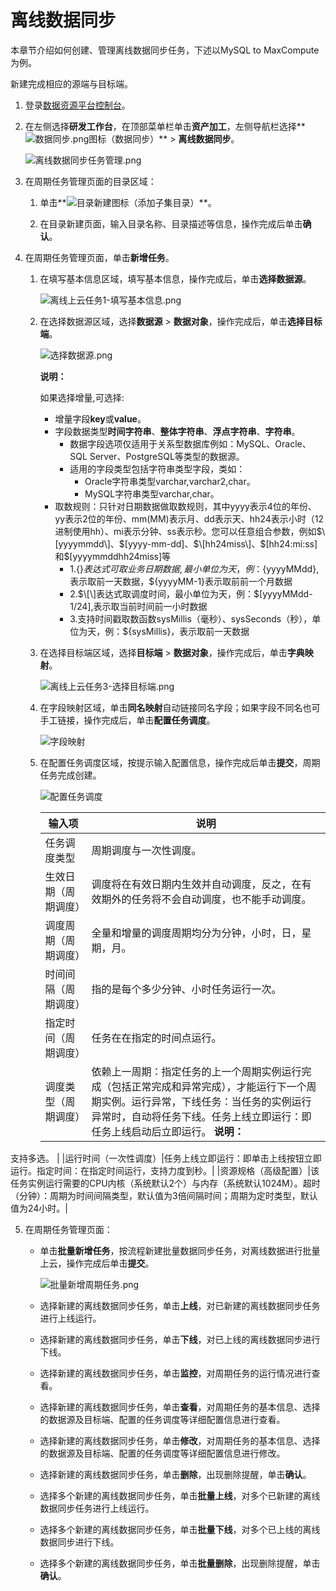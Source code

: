 # 离线数据同步

本章节介绍如何创建、管理离线数据同步任务，下述以MySQL to MaxCompute为例。

新建完成相应的源端与目标端。

1.  登录[数据资源平台控制台](https://dataq.console.aliyun.com)。

2.  在左侧选择**研发工作台**，在顶部菜单栏单击**资产加工**，左侧导航栏选择**![数据同步.png](https://static-aliyun-doc.oss-accelerate.aliyuncs.com/assets/img/zh-CN/7838239061/p204224.png)图标（数据同步）** \> **离线数据同步**。

    ![离线数据同步任务管理.png](https://static-aliyun-doc.oss-accelerate.aliyuncs.com/assets/img/zh-CN/2022160161/p224362.png)

3.  在周期任务管理页面的目录区域：

    1.  单击**![目录新建](https://static-aliyun-doc.oss-accelerate.aliyuncs.com/assets/img/zh-CN/1113117951/p87872.png)图标（添加子集目录）**。

    2.  在目录新建页面，输入目录名称、目录描述等信息，操作完成后单击**确认**。

4.  在周期任务管理页面，单击**新增任务**。

    1.  在填写基本信息区域，填写基本信息，操作完成后，单击**选择数据源**。

        ![离线上云任务1-填写基本信息.png](https://static-aliyun-doc.oss-accelerate.aliyuncs.com/assets/img/zh-CN/9326049061/p204514.png)

    2.  在选择数据源区域，选择**数据源** \> **数据对象**，操作完成后，单击**选择目标端**。

        ![选择数据源.png](https://static-aliyun-doc.oss-accelerate.aliyuncs.com/assets/img/zh-CN/7714574161/p242348.png)

        **说明：**

        如果选择增量,可选择:

        -   增量字段**key**或**value**。
        -   字段数据类型**时间字符串**、**整体字符串**、**浮点字符串**、**字符串**。
            -   数据字段选项仅适用于关系型数据库例如：MySQL、Oracle、SQL Server、PostgreSQL等类型的数据源。
            -   适用的字段类型包括字符串类型字段，类如：
                -   Oracle字符串类型varchar,varchar2,char。
                -   MySQL字符串类型varchar,char。
        -   取数规则：只针对日期数据做取数规则，其中yyyy表示4位的年份、yy表示2位的年份、mm\(MM\)表示月、dd表示天、hh24表示小时（12进制使用hh）、mi表示分钟、ss表示秒。您可以任意组合参数，例如$\[yyyymmdd\]、$\[yyyy-mm-dd\]、$\[hh24miss\]、$\[hh24:mi:ss\]和$\[yyyymmddhh24miss\]等
            -   1.$\{\}表达式可取业务日期数据,最小单位为天，例：$\{yyyyMMdd\},表示取前一天数据，$\{yyyyMM-1\}表示取前前一个月数据
            -   2.$\[\]表达式取调度时间，最小单位为天，例：$\[yyyyMMdd-1/24\],表示取当前时间前一小时数据
            -   3.支持时间戳取数函数sysMillis（毫秒）、sysSeconds（秒），单位为天，例：$\{sysMillis\}，表示取前一天数据
    3.  在选择目标端区域，选择**目标端** \> **数据对象**，操作完成后，单击**字典映射**。

        ![离线上云任务3-选择目标端.png](https://static-aliyun-doc.oss-accelerate.aliyuncs.com/assets/img/zh-CN/0426049061/p204517.png)

    4.  在字段映射区域，单击**同名映射**自动链接同名字段；如果字段不同名也可手工链接，操作完成后，单击**配置任务调度**。

        ![字段映射](https://static-aliyun-doc.oss-accelerate.aliyuncs.com/assets/img/zh-CN/0426049061/p204518.png)

    5.  在配置任务调度区域，按提示输入配置信息，操作完成后单击**提交**，周期任务完成创建。

        ![配置任务调度](https://static-aliyun-doc.oss-accelerate.aliyuncs.com/assets/img/zh-CN/0426049061/p204519.png)

        |输入项|说明|
        |---|--|
        |任务调度类型|周期调度与一次性调度。|
        |生效日期（周期调度）|调度将在有效日期内生效并自动调度，反之，在有效期外的任务将不会自动调度，也不能手动调度。|
        |调度周期（周期调度）|全量和增量的调度周期均分为分钟，小时，日，星期，月。|
        |时间间隔（周期调度）|指的是每个多少分钟、小时任务运行一次。|
        |指定时间（周期调度）|任务在在指定的时间点运行。|
        |调度类型（周期调度）|依赖上一周期：指定任务的上一个周期实例运行完成（包括正常完成和异常完成），才能运行下一个周期实例。运行异常，下线任务：当任务的实例运行异常时，自动将任务下线。任务上线立即运行：即任务上线启动后立即运行。 **说明：**

支持多选。 |
        |运行时间（一次性调度）|任务上线立即运行：即单击上线按钮立即运行。指定时间：在指定时间运行，支持力度到秒。|
        |资源规格（高级配置）|该任务实例运行需要的CPU内核（系统默认2个）与内存（系统默认1024M）。超时（分钟）：周期为时间间隔类型，默认值为3倍间隔时间；周期为定时类型，默认值为24小时。|

5.  在周期任务管理页面：

    -   单击**批量新增任务**，按流程新建批量数据同步任务，对离线数据进行批量上云，操作完成后单击**提交**。

        ![批量新增周期任务.png](https://static-aliyun-doc.oss-accelerate.aliyuncs.com/assets/img/zh-CN/0426049061/p204551.png)

    -   选择新建的离线数据同步任务，单击**上线**，对已新建的离线数据同步任务进行上线运行。
    -   选择新建的离线数据同步任务，单击**下线**，对已上线的离线数据同步进行下线。
    -   选择新建的离线数据同步任务，单击**监控**，对周期任务的运行情况进行查看。
    -   选择新建的离线数据同步任务，单击**查看**，对周期任务的基本信息、选择的数据源及目标端、配置的任务调度等详细配置信息进行查看。
    -   选择新建的离线数据同步任务，单击**修改**，对周期任务的基本信息、选择的数据源及目标端、配置的任务调度等详细配置信息进行修改。
    -   选择新建的离线数据同步任务，单击**删除**，出现删除提醒，单击**确认**。
    -   选择多个新建的离线数据同步任务，单击**批量上线**，对多个已新建的离线数据同步任务进行上线运行。
    -   选择多个新建的离线数据同步任务，单击**批量下线**，对多个已上线的离线数据同步进行下线。
    -   选择多个新建的离线数据同步任务，单击**批量删除**，出现删除提醒，单击**确认**。

